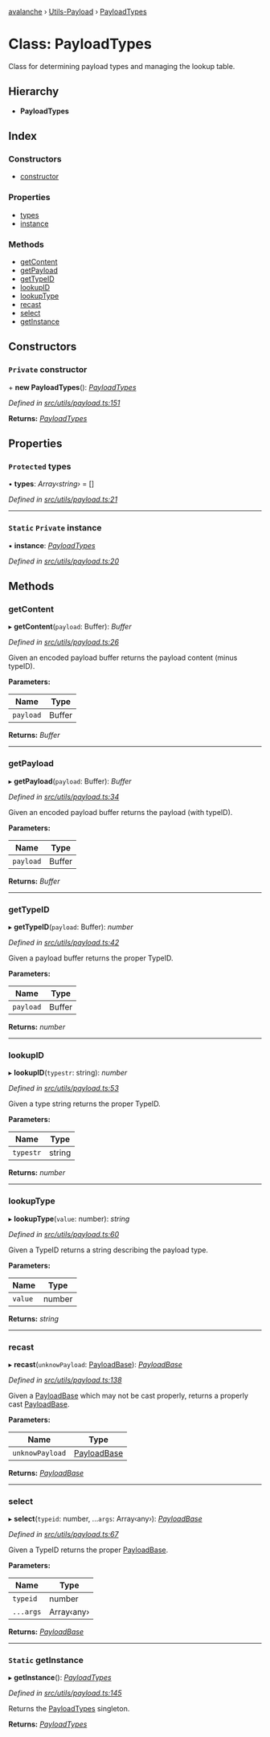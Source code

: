 [avalanche](../README.md) › [Utils-Payload](../modules/utils_payload.md) › [PayloadTypes](utils_payload.payloadtypes.md)

# Class: PayloadTypes

Class for determining payload types and managing the lookup table.

## Hierarchy

* **PayloadTypes**

## Index

### Constructors

* [constructor](utils_payload.payloadtypes.md#private-constructor)

### Properties

* [types](utils_payload.payloadtypes.md#protected-types)
* [instance](utils_payload.payloadtypes.md#static-private-instance)

### Methods

* [getContent](utils_payload.payloadtypes.md#getcontent)
* [getPayload](utils_payload.payloadtypes.md#getpayload)
* [getTypeID](utils_payload.payloadtypes.md#gettypeid)
* [lookupID](utils_payload.payloadtypes.md#lookupid)
* [lookupType](utils_payload.payloadtypes.md#lookuptype)
* [recast](utils_payload.payloadtypes.md#recast)
* [select](utils_payload.payloadtypes.md#select)
* [getInstance](utils_payload.payloadtypes.md#static-getinstance)

## Constructors

### `Private` constructor

\+ **new PayloadTypes**(): *[PayloadTypes](utils_payload.payloadtypes.md)*

*Defined in [src/utils/payload.ts:151](https://github.com/ava-labs/avalanchejs/blob/f2c4a10/src/utils/payload.ts#L151)*

**Returns:** *[PayloadTypes](utils_payload.payloadtypes.md)*

## Properties

### `Protected` types

• **types**: *Array‹string›* = []

*Defined in [src/utils/payload.ts:21](https://github.com/ava-labs/avalanchejs/blob/f2c4a10/src/utils/payload.ts#L21)*

___

### `Static` `Private` instance

▪ **instance**: *[PayloadTypes](utils_payload.payloadtypes.md)*

*Defined in [src/utils/payload.ts:20](https://github.com/ava-labs/avalanchejs/blob/f2c4a10/src/utils/payload.ts#L20)*

## Methods

###  getContent

▸ **getContent**(`payload`: Buffer): *Buffer*

*Defined in [src/utils/payload.ts:26](https://github.com/ava-labs/avalanchejs/blob/f2c4a10/src/utils/payload.ts#L26)*

Given an encoded payload buffer returns the payload content (minus typeID).

**Parameters:**

Name | Type |
------ | ------ |
`payload` | Buffer |

**Returns:** *Buffer*

___

###  getPayload

▸ **getPayload**(`payload`: Buffer): *Buffer*

*Defined in [src/utils/payload.ts:34](https://github.com/ava-labs/avalanchejs/blob/f2c4a10/src/utils/payload.ts#L34)*

Given an encoded payload buffer returns the payload (with typeID).

**Parameters:**

Name | Type |
------ | ------ |
`payload` | Buffer |

**Returns:** *Buffer*

___

###  getTypeID

▸ **getTypeID**(`payload`: Buffer): *number*

*Defined in [src/utils/payload.ts:42](https://github.com/ava-labs/avalanchejs/blob/f2c4a10/src/utils/payload.ts#L42)*

Given a payload buffer returns the proper TypeID.

**Parameters:**

Name | Type |
------ | ------ |
`payload` | Buffer |

**Returns:** *number*

___

###  lookupID

▸ **lookupID**(`typestr`: string): *number*

*Defined in [src/utils/payload.ts:53](https://github.com/ava-labs/avalanchejs/blob/f2c4a10/src/utils/payload.ts#L53)*

Given a type string returns the proper TypeID.

**Parameters:**

Name | Type |
------ | ------ |
`typestr` | string |

**Returns:** *number*

___

###  lookupType

▸ **lookupType**(`value`: number): *string*

*Defined in [src/utils/payload.ts:60](https://github.com/ava-labs/avalanchejs/blob/f2c4a10/src/utils/payload.ts#L60)*

Given a TypeID returns a string describing the payload type.

**Parameters:**

Name | Type |
------ | ------ |
`value` | number |

**Returns:** *string*

___

###  recast

▸ **recast**(`unknowPayload`: [PayloadBase](utils_payload.payloadbase.md)): *[PayloadBase](utils_payload.payloadbase.md)*

*Defined in [src/utils/payload.ts:138](https://github.com/ava-labs/avalanchejs/blob/f2c4a10/src/utils/payload.ts#L138)*

Given a [PayloadBase](utils_payload.payloadbase.md) which may not be cast properly, returns a properly cast [PayloadBase](utils_payload.payloadbase.md).

**Parameters:**

Name | Type |
------ | ------ |
`unknowPayload` | [PayloadBase](utils_payload.payloadbase.md) |

**Returns:** *[PayloadBase](utils_payload.payloadbase.md)*

___

###  select

▸ **select**(`typeid`: number, ...`args`: Array‹any›): *[PayloadBase](utils_payload.payloadbase.md)*

*Defined in [src/utils/payload.ts:67](https://github.com/ava-labs/avalanchejs/blob/f2c4a10/src/utils/payload.ts#L67)*

Given a TypeID returns the proper [PayloadBase](utils_payload.payloadbase.md).

**Parameters:**

Name | Type |
------ | ------ |
`typeid` | number |
`...args` | Array‹any› |

**Returns:** *[PayloadBase](utils_payload.payloadbase.md)*

___

### `Static` getInstance

▸ **getInstance**(): *[PayloadTypes](utils_payload.payloadtypes.md)*

*Defined in [src/utils/payload.ts:145](https://github.com/ava-labs/avalanchejs/blob/f2c4a10/src/utils/payload.ts#L145)*

Returns the [PayloadTypes](utils_payload.payloadtypes.md) singleton.

**Returns:** *[PayloadTypes](utils_payload.payloadtypes.md)*
